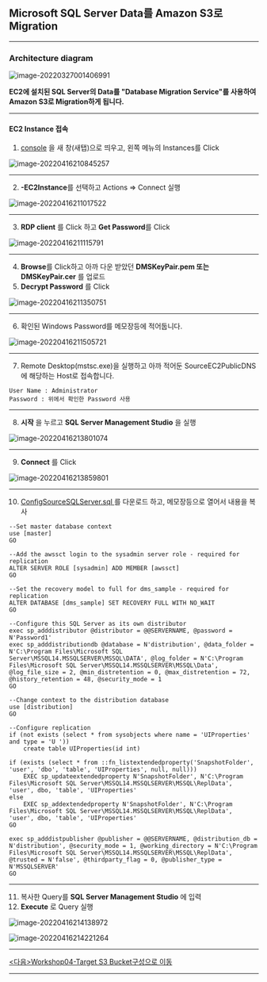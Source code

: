 ## Microsoft SQL Server Data를 Amazon S3로 Migration

---

### Architecture diagram

![image-20220327001406991](images/image-20220327001406991.png)

**EC2에 설치된 SQL Server의 Data를 "Database Migration Service"를 사용하여 Amazon S3로 Migration하게 됩니다.**

---

#### EC2 Instance 접속

1. [console](http://amzn.to/2atGc3r) 을 새 창(새탭)으로 띄우고, 왼쪽 메뉴의 Instances를 Click

![image-20220416210845257](images/image-20220416210845257.png)

---

2. **<StackName>-EC2Instance**를 선택하고 Actions => Connect 실행

![image-20220416211017522](images/image-20220416211017522.png)

---

3. **RDP client** 를 Click 하고 **Get Password**를 Click

![image-20220416211115791](images/image-20220416211115791.png)

---

4. **Browse**를 Click하고 아까 다운 받았던 **DMSKeyPair.pem 또는 DMSKeyPair.cer** 를 업로드
5. **Decrypt Password** 를 Click

![image-20220416211350751](images/image-20220416211350751.png)

---

6. 확인된 Windows Password를 메모장등에 적어둡니다.

![image-20220416211505721](images/image-20220416211505721.png)

---

7. Remote Desktop(mstsc.exe)을 실행하고 아까 적어둔 SourceEC2PublicDNS에 해당하는 Host로 접속합니다.

```
User Name : Administrator
Password : 위에서 확인한 Password 사용 
```

---

8. **시작** 을 누르고 **SQL Server Management Studio** 을 실행

![image-20220416213801074](images/image-20220416213801074.png)





---

9. **Connect** 를 Click

![image-20220416213859801](images/image-20220416213859801.png)

---

10. [ConfigSourceSQLServer.sql ](https://static.us-east-1.prod.workshops.aws/public/8eed7861-c4d7-43ff-b06e-cb0261d44c17/static/code/ConfigSourceSQLServer.sql) 를 다운로드 하고, 메모장등으로 열어서 내용을 복사 

```
--Set master database context
use [master]
GO

--Add the awssct login to the sysadmin server role - required for replication
ALTER SERVER ROLE [sysadmin] ADD MEMBER [awssct]
GO

--Set the recovery model to full for dms_sample - required for replication
ALTER DATABASE [dms_sample] SET RECOVERY FULL WITH NO_WAIT
GO

--Configure this SQL Server as its own distributor
exec sp_adddistributor @distributor = @@SERVERNAME, @password = N'Password1'
exec sp_adddistributiondb @database = N'distribution', @data_folder = N'C:\Program Files\Microsoft SQL Server\MSSQL14.MSSQLSERVER\MSSQL\DATA', @log_folder = N'C:\Program Files\Microsoft SQL Server\MSSQL14.MSSQLSERVER\MSSQL\Data', @log_file_size = 2, @min_distretention = 0, @max_distretention = 72, @history_retention = 48, @security_mode = 1
GO

--Change context to the distribution database
use [distribution] 
GO

--Configure replication
if (not exists (select * from sysobjects where name = 'UIProperties' and type = 'U ')) 
	create table UIProperties(id int) 

if (exists (select * from ::fn_listextendedproperty('SnapshotFolder', 'user', 'dbo', 'table', 'UIProperties', null, null))) 
	EXEC sp_updateextendedproperty N'SnapshotFolder', N'C:\Program Files\Microsoft SQL Server\MSSQL14.MSSQLSERVER\MSSQL\ReplData', 'user', dbo, 'table', 'UIProperties' 
else 
	EXEC sp_addextendedproperty N'SnapshotFolder', N'C:\Program Files\Microsoft SQL Server\MSSQL14.MSSQLSERVER\MSSQL\ReplData', 'user', dbo, 'table', 'UIProperties'
GO

exec sp_adddistpublisher @publisher = @@SERVERNAME, @distribution_db = N'distribution', @security_mode = 1, @working_directory = N'C:\Program Files\Microsoft SQL Server\MSSQL14.MSSQLSERVER\MSSQL\ReplData', @trusted = N'false', @thirdparty_flag = 0, @publisher_type = N'MSSQLSERVER'
GO

```



---

11. 복사한 Query를 **SQL Server Management Studio** 에 입력
12. **Execute** 로 Query 실행

![image-20220416214138972](images/image-20220416214138972.png)

![image-20220416214221264](images/image-20220416214221264.png)

----

[<다음>Workshop04-Target S3 Bucket구성으로 이동 ](./04.md) 

---









